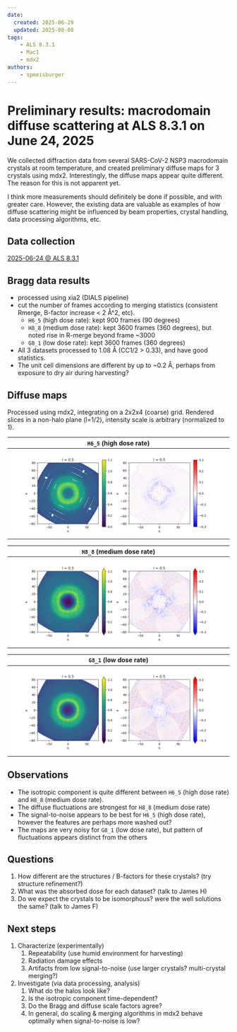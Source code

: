 ```yaml
---
date: 
  created: 2025-06-29
  updated: 2025-08-08
tags:
    - ALS 8.3.1
    - Mac1
    - mdx2
authors:
    - spmeisburger
---
```


# Preliminary results: macrodomain diffuse scattering at ALS 8.3.1 on June 24, 2025

We collected diffraction data from several SARS-CoV-2 NSP3 macrodomain crystals at room temperature, and created preliminary diffuse maps for 3 crystals using mdx2. Interestingly, the diffuse maps appear quite different. The reason for this is not apparent yet.

<!-- more -->

I think more measurements should definitely be done if possible, and with greater care. However, the existing data are valuable as examples of how diffuse scattering might be influenced by beam properties, crystal handling, data processing algorithms, etc.

## Data collection

[2025-06-24 @ ALS 8.3.1](../../beamtime/20250624-als.md)

## Bragg data results

- processed using xia2 (DIALS pipeline) 
- cut the number of frames according to merging statistics (consistent Rmerge, B-factor increase < 2 Å^2, etc).
    - `H6_5` (high dose rate): kept 900 frames (90 degrees)
    - `H8_8` (medium dose rate): kept 3600 frames (360 degrees), but noted rise in R-merge beyond frame ~3000
    - `G8_1` (low dose rate): kept 3600 frames (360 degrees)
- All 3 datasets processed to 1.08 Å (CC1/2 > 0.33), and have good statistics.
- The unit cell dimensions are different by up to ~0.2 Å, perhaps from exposure to dry air during harvesting?

## Diffuse maps

Processed using mdx2, integrating on a 2x2x4 (coarse) grid. Rendered slices in a non-halo plane (l=1/2), intensity scale is arbitrary (normalized to 1).

| `H6_5` (high dose rate) |
| --- |
| ![mac_H6_slice_lp5.png](7b1a4bfb-7d80-4814-8746-c83f866c0985.png) |

| `H8_8` (medium dose rate) |
| --- |
| ![mac_H8_slice_lp5.png](accc6ec6-9939-4540-b0d2-c51b1e2f52e8.png) |

| `G8_1` (low dose rate) |
| --- |
| ![mac_G8_slice_lp5.png](31b14724-0609-4b8b-b436-dea7c2cd99e6.png) |

## Observations

- The isotropic component is quite different between `H6_5` (high dose rate) and `H8_8` (medium dose rate).
- The diffuse fluctuations are strongest for `H8_8` (medium dose rate)
- The signal-to-noise appears to be best for `H6_5` (high dose rate), however the features are perhaps more washed out?
- The maps are very noisy for `G8_1` (low dose rate), but pattern of fluctuations appears distinct from the others

## Questions

1. How different are the structures / B-factors for these crystals? (try structure refinement?)
2. What was the absorbed dose for each dataset? (talk to James H)
3. Do we expect the crystals to be isomorphous? were the well solutions the same? (talk to James F)

## Next steps

1. Characterize (experimentally)
    1. Repeatability (use humid environment for harvesting)
    2. Radiation damage effects
    3. Artifacts from low signal-to-noise (use larger crystals? multi-crystal merging?)
2. Investigate (via data processing, analysis)
    1. What do the halos look like?
    2. Is the isotropic component time-dependent?
    3. Do the Bragg and diffuse scale factors agree?
    4. In general, do scaling & merging algorithms in mdx2 behave optimally when signal-to-noise is low?
